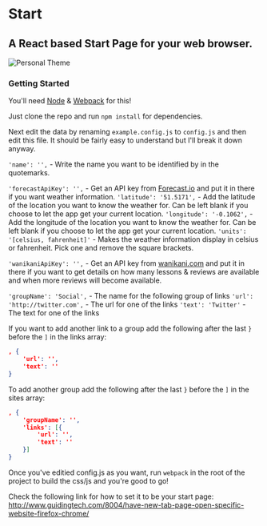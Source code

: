 # Start
## A React based Start Page for your web browser.

![Personal Theme](http://anoxy.se/uploads/2015/08/3jfgoc2h80r17la.png)

### Getting Started

You'll need [Node](http://nodejs.org/) & [Webpack](http://gruntjs.com/) for this!

Just clone the repo and run `npm install` for dependencies.

Next edit the data by renaming `example.config.js` to `config.js` and then edit this file. It should be fairly easy to understand but I'll break it down anyway.

`'name': '',` - Write the name you want to be identified by in the quotemarks.

`'forecastApiKey': '',` - Get an API key from [Forecast.io](https://developer.forecast.io/) and put it in there if you want weather information.
`'latitude': '51.5171',` - Add the latitude of the location you want to know the weather for. Can be left blank if you choose to let the app get your current location.
`'longitude': '-0.1062',` - Add the longitude of the location you want to know the weather for. Can be left blank if you choose to let the app get your current location.
`'units': '[celsius, fahrenheit]'` - Makes the weather information display in celsius or fahrenheit. Pick one and remove the square brackets.

`'wanikaniApiKey': '',` - Get an API key from [wanikani.com](https://wanikani.com/) and put it in there if you want to get details on how many lessons & reviews are available and when more reviews will become available.

`'groupName': 'Social',` - The name for the following group of links
`'url': 'http://twitter.com',` - The url for one of the links
`'text': 'Twitter'` - The text for one of the links

If you want to add another link to a group add the following after the last `}` before the `]` in the links array:
```json
, {
	'url': '',
	'text': ''
}
```

To add another group add the following after the last `}` before the `]` in the sites array:

```json
, {
	'groupName': '',
	'links': [{
		'url': '',
		'text': ''
	}]
}
```

Once you've editied config.js as you want, run `webpack` in the root of the project to build the css/js and you're good to go!

Check the following link for how to set it to be your start page: http://www.guidingtech.com/8004/have-new-tab-page-open-specific-website-firefox-chrome/
